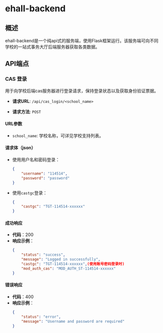 # ehall-backend

## 概述
ehall-backend是一个纯api式的服务端，使用Flask框架运行。该服务端可向不同学校的一站式事务大厅后端服务器获取各类数据。

## API端点

### CAS 登录

用于向学校后端cas服务器进行登录请求，保持登录状态以及获取身份验证票据。

- **请求URL**:
  `/api/cas_login/<school_name>`

- **请求方法**:
  `POST`

#### URL参数

- `school_name`: 学校名称，可详见学校支持列表。

#### 请求体（json）

- 使用用户名和密码登录：
  ```json
  {
      "username": "114514",
      "password": "password"
  }
  ```

- 使用`castgc`登录：
  ```json
  {
      "castgc": "TGT-114514-xxxxxx"
  }
  ```

#### 成功响应

- **代码**：200
- **响应示例**：
  ```json
  {
      "status": "success",
      "message": "Logged in successfully",
      "castgc": "TGT-114514-xxxxxx",(使用账号密码登录时)
      "mod_auth_cas": "MOD_AUTH_ST-114514-xxxxxx"
  }
  ```

#### 错误响应

- **代码**：400
- **响应示例**：
  ```json
  {
      "status": "error",
      "message": "Username and password are required"
  }
  ```
